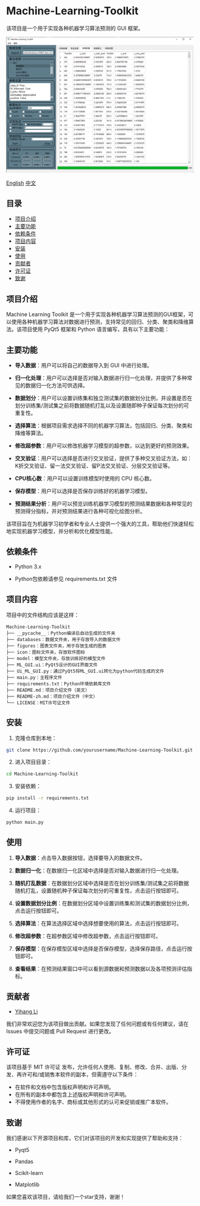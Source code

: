 # Machine-Learning-Toolkit

该项目是一个用于实现各种机器学习算法预测的 GUI 框架。

![图片](./figures/usage.png)

<div class="language-selector">
  <a href="README.md">English</a>
  <a href="README-zh.md">中文</a>
</div>

## 目录

- [项目介绍](#项目介绍)
- [主要功能](#主要功能)
- [依赖条件](#依赖条件)
- [项目内容](#项目内容)
- [安装](#安装)
- [使用](#使用)
- [贡献者](#贡献者)
- [许可证](#许可证)
- [致谢](#致谢)


## 项目介绍

Machine Learning Toolkit 是一个用于实现各种机器学习算法预测的GUI框架，可以使用各种机器学习算法对数据进行预测，支持常见的回归、分类、聚类和降维算法。该项目使用 PyQt5 框架和 Python 语言编写，具有以下主要功能：

## 主要功能

- **导入数据**：用户可以将自己的数据导入到 GUI 中进行处理。

- **归一化处理**：用户可以选择是否对输入数据进行归一化处理，并提供了多种常见的数据归一化方法可供选择。

- **数据划分**：用户可以设置训练集和独立测试集的数据划分比例，并设置是否在划分训练集/测试集之前将数据随机打乱以及设置随即种子保证每次划分的可重复性。

- **选择算法**：根据项目需求选择不同的机器学习算法，包括回归、分类、聚类和降维等算法。

- **修改超参数**：用户可以修改机器学习模型的超参数，以达到更好的预测效果。

- **交叉验证**：用户可以选择是否进行交叉验证，提供了多种交叉验证方法，如：K折交叉验证、留一法交叉验证、留P法交叉验证、分层交叉验证等。

- **CPU核心数**：用户可以设置训练模型时使用的 CPU 核心数。

- **保存模型**：用户可以选择是否保存训练好的机器学习模型。

- **预测结果分析**：用户可以预览训练机器学习模型的预测结果数据和各种常见的预测得分指标，并对预测结果进行各种可视化绘图分析。

该项目旨在为机器学习初学者和专业人士提供一个强大的工具，帮助他们快速轻松地实现机器学习模型，并分析和优化模型性能。

## 依赖条件

- Python 3.x

- Python包依赖请参见 requirements.txt 文件

## 项目内容

项目中的文件结构应该是这样：

```
Machine-Learning-Toolkit
├── __pycache__：Python编译后自动生成的文件夹
├── databases：数据文件夹，用于存放导入的数据文件
├── figures：图表文件夹，用于存放生成的图表
├── icon：图标文件夹，存放软件图标
├── model：模型文件夹，存放训练好的模型文件
├── ML_GUI.ui：PyQt5设计的GUI界面文件
├── Ui_ML_GUI.py：通过PyQt5将ML_GUI.ui转化为python代码生成的文件
├── main.py：主程序文件
├── requirements.txt：Python环境依赖库文件
├── README.md：项目介绍文件（英文）
├── README-zh.md：项目介绍文件（中文）
└── LICENSE：MIT许可证文件
```

## 安装

1. 克隆仓库到本地：

```bash
git clone https://github.com/yourusername/Machine-Learning-Toolkit.git
```

2. 进入项目目录：

```bash
cd Machine-Learning-Toolkit
```

3. 安装依赖：

```bash
pip install -r requirements.txt
```

4. 运行项目：
```bash
python main.py
```

## 使用

1. **导入数据**：点击导入数据按钮，选择要导入的数据文件。

2. **数据归一化**：在数据归一化区域中选择是否对输入数据进行归一化处理。

3. **随机打乱数据**：在数据划分区域中选择是否在划分训练集/测试集之前将数据随机打乱，设置随机种子保证每次划分的可重复性，点击运行按钮即可。

4. **设置数据划分比例**：在数据划分区域中设置训练集和测试集的数据划分比例，点击运行按钮即可。

5. **选择算法**：在算法选择区域中选择想要使用的算法，点击运行按钮即可。

6. **修改超参数**：在超参数区域中修改超参数，点击运行按钮即可。

7. **保存模型**：在保存模型区域中选择是否保存模型，选择保存路径，点击运行按钮即可。

8. **查看结果**：在预测结果窗口中可以看到源数据和预测数据以及各项预测评估指标。

## 贡献者

- [Yihang Li](https://www.x-mol.com/groups/flygroup/people/18563)

我们非常欢迎您为该项目做出贡献。如果您发现了任何问题或有任何建议，请在 Issues 中提交问题或 Pull Request 进行更改。

## 许可证

该项目基于 MIT 许可证 发布，允许任何人使用、复制、修改、合并、出版、分发、再许可和/或销售本软件的副本，但需遵守以下条件：

- 在软件和文档中包含版权声明和许可声明。
- 在所有的副本中都包含上述版权声明和许可声明。
- 不得使用作者的名字、商标或其他形式的认可来促销或推广本软件。

## 致谢

我们感谢以下开源项目和库，它们对该项目的开发和实现提供了帮助和支持：

- Pyqt5

- Pandas

- Scikit-learn

- Matplotlib

如果您喜欢该项目，请给我们一个star支持，谢谢！